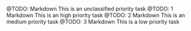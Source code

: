 @TODO: Markdown This is an unclassified priority task
@TODO: 1 Markdown This is an high priority task
@TODO: 2 Markdown This is an medium priority task
@TODO: 3 Markdown This is a low priority task

